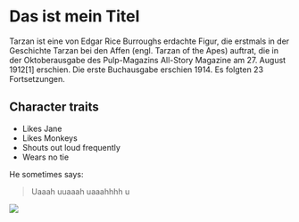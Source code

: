 # Das ist mein Titel

Tarzan ist eine von Edgar Rice Burroughs erdachte Figur, die erstmals in der Geschichte Tarzan bei den Affen (engl. Tarzan of the Apes) auftrat, die in der Oktoberausgabe des Pulp-Magazins All-Story Magazine am 27. August 1912[1] erschien. Die erste Buchausgabe erschien 1914. Es folgten 23 Fortsetzungen.

## Character traits
* Likes Jane
* Likes Monkeys
* Shouts out loud frequently
* Wears no tie

He sometimes says:
> Uaaah uuaaah uaaahhhh u

<img src="https://upload.wikimedia.org/wikipedia/commons/thumb/0/00/%22Adventures_of_Tarzan%22_-_Ritchey_Litho._Corp._LCCN2003674112_%28cropped%29.jpg/800px-%22Adventures_of_Tarzan%22_-_Ritchey_Litho._Corp._LCCN2003674112_%28cropped%29.jpg"/>